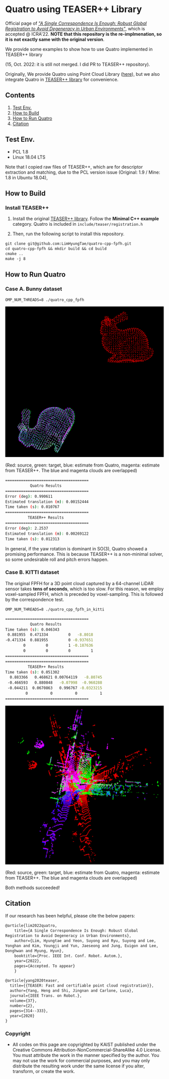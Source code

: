 # Quatro using TEASER++ Library

Official page of [*"A Single Correspondence Is Enough: Robust Global Registration to Avoid Degeneracy in Urban Environments"*](https://arxiv.org/abs/2203.06612), which is accepted @ ICRA'22. **NOTE that this repository is the re-implmenation, so it is not exactly same with the original version**.   

We provide some examples to show how to use Quatro implemented in TEASER++ library 

(15, Oct. 2022: it is still not merged. I did PR to TEASER++ repository).


Originally, We provide Quatro using Point Cloud Library ([here](https://github.com/url-kaist/Quatro)), but we also integrate Quatro in [TEASER++ library](https://github.com/MIT-SPARK/TEASER-plusplus) for convenience.

## Contents
1. [Test Env.](#Test-Env.)
0. [How to Build](#How-to-Build)
0. [How to Run Quatro](#How-to-Run-Quatro)
0. [Citation](#citation)


## Test Env.

* PCL 1.8
* Linux 18.04 LTS


Note that I copied raw files of TEASER++, which are for descriptor extraction and matching, due to the PCL version issue (Original: 1.9 / Mine: 1.8 in Ubuntu 18.04), 


## How to Build

### Install TEASER++ 

1. Install the original [TEASER++ library](https://github.com/MIT-SPARK/TEASER-plusplus). Follow the **Minimal C++ example** category. Quatro is included in `include/teaser/registration.h`


2. Then, run the following script to install this repository. 

```
git clone git@github.com:LimHyungTae/quatro-cpp-fpfh.git
cd quatro-cpp-fpfh && mkdir build && cd build
cmake ..
make -j 8
```


## How to Run Quatro

### Case A. Bunny dataset

```
OMP_NUM_THREADS=8 ./quatro_cpp_fpfh
```


![](materials/quatro_teaser_bunny.png)

(Red: source, green: target, blue: estimate from Quatro, magenta: estimate from TEASER++. The blue and magenta clouds are overlapped)

```bash
=====================================
           Quatro Results            
=====================================
Error (deg): 0.990611
Estimated translation (m): 0.00152444
Time taken (s): 0.010767
=====================================
          TEASER++ Results           
=====================================
Error (deg): 2.2537
Estimated translation (m): 0.00269122
Time taken (s): 0.012313
```

In general, if the yaw rotation is dominant in SO(3), Quatro showed a promising performance. This is because TEASER++ is a non-minimal solver, so some undesirable roll and pitch errors happen.

### Case B. KITTI dataset

The original FPFH for a 3D point cloud captured by a 64-channel LiDAR sensor takes **tens of seconds**, which is too slow. For this reason, we employ voxel-sampled FPFH, which is preceded by voxel-sampling. This is followed by the correspondence test. 

```
OMP_NUM_THREADS=8 ./quatro_cpp_fpfh_in_kitti
```

```bash
=====================================
           Quatro Results            
Time taken (s): 0.046343
 0.881955  0.471334         0   -8.8018
-0.471334  0.881955         0 -0.937651
        0         0         1 -0.187636
        0         0         0         1
=====================================
=====================================
          TEASER++ Results           
Time taken (s): 0.051302
  0.883366   0.468621 0.00764119   -8.80745
 -0.466593   0.880848   -0.07998  -0.960288
 -0.044211  0.0670863   0.996767 -0.0323215
         0          0          0          1
=====================================
```


![](materials/quatro_teaser_kitti.png)

(Red: source, green: target, blue: estimate from Quatro, magenta: estimate from TEASER++. The blue and magenta clouds are overlapped)

Both methods succeeded!

## Citation

If our research has been helpful, please cite the below papers:

```
@article{lim2022quatro,
    title={A Single Correspondence Is Enough: Robust Global Registration to Avoid Degeneracy in Urban Environments},
    author={Lim, Hyungtae and Yeon, Suyong and Ryu, Suyong and Lee, Yonghan and Kim, Youngji and Yun, Jaeseong and Jung, Euigon and Lee, Donghwan and Myung, Hyun},
    booktitle={Proc. IEEE Int. Conf. Robot. Autom.},
    year={2022},
    pages={Accepted. To appear}
    }
```

```
@article{yang2020teaser,
  title={{TEASER: Fast and certifiable point cloud registration}},
  author={Yang, Heng and Shi, Jingnan and Carlone, Luca},
  journal={IEEE Trans. on Robot.},
  volume={37},
  number={2},
  pages={314--333},
  year={2020}
}
```

### Copyright
- All codes on this page are copyrighted by KAIST published under the Creative Commons Attribution-NonCommercial-ShareAlike 4.0 License. You must attribute the work in the manner specified by the author. You may not use the work for commercial purposes, and you may only distribute the resulting work under the same license if you alter, transform, or create the work.
